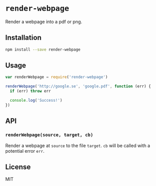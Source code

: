 # `render-webpage`

Render a webpage into a pdf or png.

## Installation

```bash
npm install --save render-webpage
```

## Usage

```javascript
var renderWebpage = require('render-webpage')

renderWebpage('http://google.se', 'google.pdf', function (err) {
  if (err) throw err

  console.log('Success!')
})
```

## API

### `renderWebpage(source, target, cb)`

Render a webpage at `source` to the file `target`. `cb` will be called with a
potential error `err`.

## License

MIT
